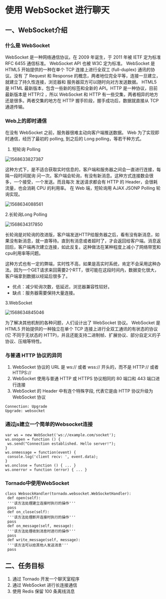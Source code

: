 # 使用 WebSocket 进行聊天

## 一、WebSocket介绍

### 什么是 WebSocket

WebSocket 是⼀种⽹络通信协议。在 2009 年诞⽣，于 2011 年被 IETF 定为标准 RFC 6455 通信标准。
WebSocket API 也被 W3C 定为标准。
WebSocket 是 HTML5 开始提供的⼀种在单个 TCP 连接上进⾏全双⼯ (full-duplex) 通讯的协议。没有
了 Request 和 Response 的概念，两者地位完全平等，连接⼀旦建⽴，就建⽴了持久性连接，浏览器和
服务器双⽅可以随时向对⽅发送数据。
HTML5 是 HTML 最新版本，包含⼀些新的标签和全新的 API。HTTP 是⼀种协议，⽬前最新版本是
HTTP/2 ，所以 WebSocket 和 HTTP 有⼀些交集，两者相异的地⽅还是很多。两者交集的地⽅在 HTTP
握⼿阶段，握⼿成功后，数据就直接从 TCP 通道传输。

### Web上的即时通信

在没有 WebSocket 之前，服务器很难主动向客户端推送数据。
Web 为了实现即时通信，经历了最初的 polling, 到之后的 Long polling，等若⼲种⽅式。

1. 短轮询 Polling

![1568633827387](C:\Users\Administrator\AppData\Roaming\Typora\typora-user-images\1568633827387.png)

这种⽅式下，是不适合获取实时信息的，客户端和服务器之间会⼀直进⾏连接，每隔⼀段时间就询
问⼀次。客户端会轮询，有没有新消息。这种⽅式连接数会很多，⼀个接受，⼀个发送。⽽且每次
发送请求都会有 HTTP 的 Header，会很耗流量，也会消耗 CPU 的利⽤率。
在 Web 端，短轮询⽤ AJAX JSONP Polling 轮询实现。

![1568634088561](C:\Users\Administrator\AppData\Roaming\Typora\typora-user-images\1568634088561.png)

2.长轮询Long Polling

![1568634317850](C:\Users\Administrator\AppData\Roaming\Typora\typora-user-images\1568634317850.png)

长轮询是对轮询的改进版，客户端发送HTTP给服务器之后，看有没有新消息，如果没有新消息，就一直等待。直到有消息或者超时了，才会返回给客户端。消息返回后，客户端再次建立连接，如此反复。这种做法在某种程度上减小了网络带宽和cpu利用率等问题。

这种方式也有一定的弊端，实时性不高，如果是高实时系统，肯定不会采用这种办法。因为一个GET请求来回需要2个RTT，很可能在这段时间内，数据变化很大，客户端拿到数据以经延后很多了。

+ 优点：减少轮询次数，低延迟，浏览器兼容性较好。
+ 缺点：服务器需要保持⼤量连接。

3.WebSocket

![1568634845046](C:\Users\Administrator\AppData\Roaming\Typora\typora-user-images\1568634845046.png)

为了解决其他机制的各种问题，⼈们设计出了 WebSocket 协议。
WebSocket 是 HTML5 开始提供的⼀种独⽴在单个 TCP 连接上进⾏全双⼯通讯的有状态的协议 (它
不同于⽆状态的 HTTP)，并且还能⽀持⼆进制帧、扩展协议、部分⾃定义的⼦协议、压缩等特性。

### 与普通 HTTP 协议的异同

1. WebSocket 协议的 URL 是 ws:// 或者 wss:// 开头的，⽽不是 HTTP:// 或者 HTTPS://
2. WebSocket 使⽤与普通 HTTP 或 HTTPS 协议相同的 80 端⼝和 443 端⼝进⾏连接
3. WebSocket 的 Header 中有连个特殊字段, 代表它是由 HTTP 协议升级为 WebSocket 协议

```
Connection: Upgrade
Upgrade: websocket
```

### 通过js建立一个简单的Websocket连接

```{}
var ws = new WebSocket('ws://example.com/socket');
ws.onopen = function () {
 ws.send("Connection established. Hello server!");
}
ws.onmessage = function(event) {
 console.log('client recv: ', event.data);
}
ws.onclose = function () { ... }
ws.onerror = function (error) { ... }
```

###  Tornado中使用WebSocket

```
class WebsockHandler(tornado.websocket.WebSocketHandler):
 def open(self):
 '''该⽅法处理建⽴连接时执⾏的操作'''
 pass
 def on_close(self):
 '''该⽅法处理断开连接时执⾏的操作'''
 pass
 def on_message(self, message):
 '''该⽅法处理收到消息时进⾏的操作'''
 pass
 def write_message(self, message):
 '''该⽅法可以给其他⼈发送消息'''
 pass
```

## ⼆、任务⽬标

1. 通过 Tornado 开发⼀个聊天室程序
2. 通过 WebSocket 进⾏⻓连接通信
3. 使⽤ Redis 保留 100 条离线消息


